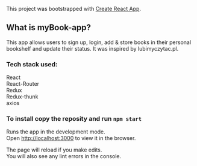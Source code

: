 This project was bootstrapped with [Create React App](https://github.com/facebook/create-react-app).

## What is myBook-app?
This app allows users to sign up, login, add & store books in their personal bookshelf and update their status. It was inspired by lubimyczytac.pl.

### Tech stack used:
React <br/>
React-Router <br/>
Redux <br/>
Redux-thunk <br/>
axios <br/>

### To install copy the reposity and run `npm start`

Runs the app in the development mode.<br />
Open [http://localhost:3000](http://localhost:3000) to view it in the browser.

The page will reload if you make edits.<br />
You will also see any lint errors in the console.
